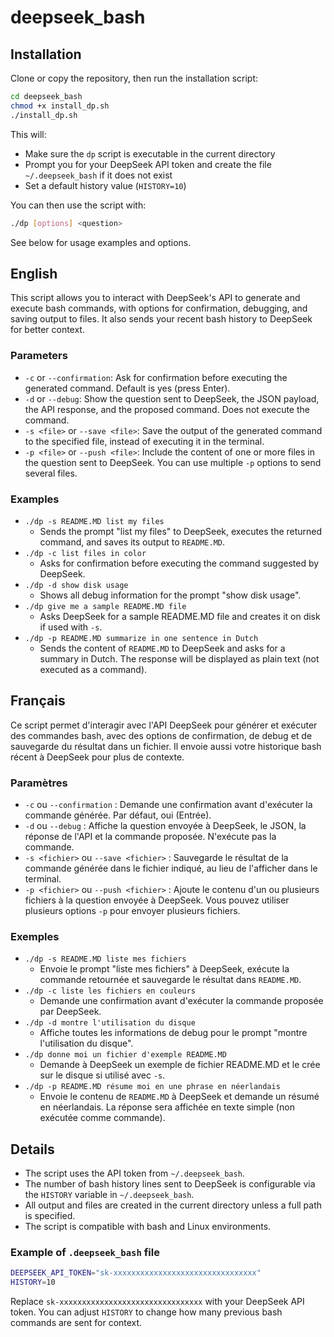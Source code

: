 
# deepseek_bash

## Installation

Clone or copy the repository, then run the installation script:

```bash
cd deepseek_bash
chmod +x install_dp.sh
./install_dp.sh
```


This will:

- Make sure the `dp` script is executable in the current directory
- Prompt you for your DeepSeek API token and create the file `~/.deepseek_bash` if it does not exist
- Set a default history value (`HISTORY=10`)


You can then use the script with:

```bash
./dp [options] <question>
```

See below for usage examples and options.

## English

This script allows you to interact with DeepSeek's API to generate and execute bash commands, with options for confirmation, debugging, and saving output to files. It also sends your recent bash history to DeepSeek for better context.

### Parameters

- `-c` or `--confirmation`: Ask for confirmation before executing the generated command. Default is yes (press Enter).
- `-d` or `--debug`: Show the question sent to DeepSeek, the JSON payload, the API response, and the proposed command. Does not execute the command.
- `-s <file>` or `--save <file>`: Save the output of the generated command to the specified file, instead of executing it in the terminal.
- `-p <file>` or `--push <file>`: Include the content of one or more files in the question sent to DeepSeek. You can use multiple `-p` options to send several files.

### Examples

- `./dp -s README.MD list my files`
  - Sends the prompt "list my files" to DeepSeek, executes the returned command, and saves its output to `README.MD`.
- `./dp -c list files in color`
  - Asks for confirmation before executing the command suggested by DeepSeek.
- `./dp -d show disk usage`
  - Shows all debug information for the prompt "show disk usage".
- `./dp give me a sample README.MD file`
  - Asks DeepSeek for a sample README.MD file and creates it on disk if used with `-s`.
- `./dp -p README.MD summarize in one sentence in Dutch`
  - Sends the content of `README.MD` to DeepSeek and asks for a summary in Dutch. The response will be displayed as plain text (not executed as a command).

## Français

Ce script permet d'interagir avec l'API DeepSeek pour générer et exécuter des commandes bash, avec des options de confirmation, de debug et de sauvegarde du résultat dans un fichier. Il envoie aussi votre historique bash récent à DeepSeek pour plus de contexte.

### Paramètres

- `-c` ou `--confirmation` : Demande une confirmation avant d'exécuter la commande générée. Par défaut, oui (Entrée).
- `-d` ou `--debug` : Affiche la question envoyée à DeepSeek, le JSON, la réponse de l'API et la commande proposée. N'exécute pas la commande.
- `-s <fichier>` ou `--save <fichier>` : Sauvegarde le résultat de la commande générée dans le fichier indiqué, au lieu de l'afficher dans le terminal.
- `-p <fichier>` ou `--push <fichier>` : Ajoute le contenu d'un ou plusieurs fichiers à la question envoyée à DeepSeek. Vous pouvez utiliser plusieurs options `-p` pour envoyer plusieurs fichiers.

### Exemples

- `./dp -s README.MD liste mes fichiers`
  - Envoie le prompt "liste mes fichiers" à DeepSeek, exécute la commande retournée et sauvegarde le résultat dans `README.MD`.
- `./dp -c liste les fichiers en couleurs`
  - Demande une confirmation avant d'exécuter la commande proposée par DeepSeek.
- `./dp -d montre l'utilisation du disque`
  - Affiche toutes les informations de debug pour le prompt "montre l'utilisation du disque".
- `./dp donne moi un fichier d'exemple README.MD`
  - Demande à DeepSeek un exemple de fichier README.MD et le crée sur le disque si utilisé avec `-s`.
- `./dp -p README.MD résume moi en une phrase en néerlandais`
  - Envoie le contenu de `README.MD` à DeepSeek et demande un résumé en néerlandais. La réponse sera affichée en texte simple (non exécutée comme commande).

## Details

- The script uses the API token from `~/.deepseek_bash`.
- The number of bash history lines sent to DeepSeek is configurable via the `HISTORY` variable in `~/.deepseek_bash`.
- All output and files are created in the current directory unless a full path is specified.
- The script is compatible with bash and Linux environments.


### Example of `.deepseek_bash` file

```bash
DEEPSEEK_API_TOKEN="sk-xxxxxxxxxxxxxxxxxxxxxxxxxxxxxxxx"
HISTORY=10
```

Replace `sk-xxxxxxxxxxxxxxxxxxxxxxxxxxxxxxxx` with your DeepSeek API token. You can adjust `HISTORY` to change how many previous bash commands are sent for context.
